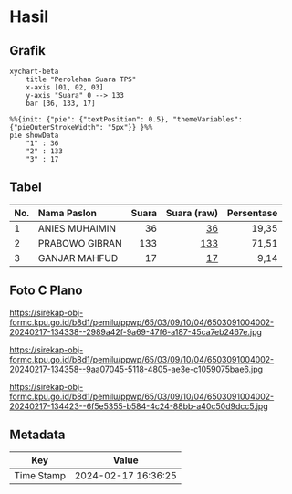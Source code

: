 # Hasil

## Grafik

```mermaid
xychart-beta
    title "Perolehan Suara TPS"
    x-axis [01, 02, 03]
    y-axis "Suara" 0 --> 133
    bar [36, 133, 17]
```

```mermaid
%%{init: {"pie": {"textPosition": 0.5}, "themeVariables": {"pieOuterStrokeWidth": "5px"}} }%%
pie showData
    "1" : 36
    "2" : 133
    "3" : 17
```

## Tabel

| No. | Nama Paslon    | Suara | Suara (raw) | Persentase |
|:--- |:-------------- | -----:| -----------:| ----------:|
| 1   | ANIES MUHAIMIN | 36    | [36][p-1]   | 19,35      |
| 2   | PRABOWO GIBRAN | 133   | [133][p-2]  | 71,51      |
| 3   | GANJAR MAHFUD  | 17    | [17][p-3]   | 9,14       |


[p-1]: https://github.com/gigit-pemilu/pemilu-2024-65-kalimantan-utara/blob/main/pilpres/hitung-suara/sub/65-kalimantan-utara/sub/03-nunukan/sub/09-nunukan-selatan/sub/1004-tanjung-harapan/sub/002-tps/sub/paslon-1.txt
[p-2]: https://github.com/gigit-pemilu/pemilu-2024-65-kalimantan-utara/blob/main/pilpres/hitung-suara/sub/65-kalimantan-utara/sub/03-nunukan/sub/09-nunukan-selatan/sub/1004-tanjung-harapan/sub/002-tps/sub/paslon-2.txt
[p-3]: https://github.com/gigit-pemilu/pemilu-2024-65-kalimantan-utara/blob/main/pilpres/hitung-suara/sub/65-kalimantan-utara/sub/03-nunukan/sub/09-nunukan-selatan/sub/1004-tanjung-harapan/sub/002-tps/sub/paslon-3.txt

## Foto C Plano

https://sirekap-obj-formc.kpu.go.id/b8d1/pemilu/ppwp/65/03/09/10/04/6503091004002-20240217-134338--2989a42f-9a69-47f6-a187-45ca7eb2467e.jpg

https://sirekap-obj-formc.kpu.go.id/b8d1/pemilu/ppwp/65/03/09/10/04/6503091004002-20240217-134358--9aa07045-5118-4805-ae3e-c1059075bae6.jpg

https://sirekap-obj-formc.kpu.go.id/b8d1/pemilu/ppwp/65/03/09/10/04/6503091004002-20240217-134423--6f5e5355-b584-4c24-88bb-a40c50d9dcc5.jpg


## Metadata

| Key        | Value               |
| ---------- | ------------------- |
| Time Stamp | 2024-02-17 16:36:25 |



